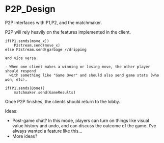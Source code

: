 P2P\_Design
===========

P2P interfaces with P1,P2, and the matchmaker.

P2P will rely heavily on the features implemented in the client.

    if(P1.sends(move_x))
        P2stream.send(move_x)
    else P2stream.send(garbage //dripping

    and vice versa.

    - When one client makes a winning or losing move, the other player should respond
      with something like "Game Over" and should also send game stats (who won, etc).

    if(P1.sends(Done))
        matchmaker.send(GameResults)

Once P2P finishes, the clients should return to the lobby.

Ideas:

-   Post-game chat? In this mode, players can turn on things like visual value history and undo, and can discuss the outcome of the game. I've always wanted a feature like this...
-   More ideas?

